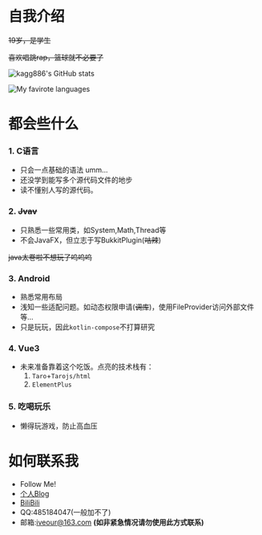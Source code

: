 # 自我介绍
~~19岁，是学生~~

~~喜欢唱跳rap，篮球就不必要了~~

![kagg886's GitHub stats](https://github-readme-stats.vercel.app/api?username=kagg886&show_icons=true&theme=radical)

![My favirote languages](https://github-readme-stats.vercel.app/api/top-langs?username=kagg886&show_icons=true&count_private=true&theme=gotham)

# 都会些什么
### 1. C语言
- 只会一点基础的语法 umm...
- 还没学到能写多个源代码文件的地步
- 读不懂别人写的源代码。
### 2. ~~Jvav~~
- 只熟悉一些常用类，如System,Math,Thread等
- 不会JavaFX，但立志于写BukkitPlugin(~~咕辣~~)

~~java太卷啦不想玩了呜呜呜~~

### 3. Android
- 熟悉常用布局
- 浅知一些适配问题。如动态权限申请(~~调库~~)，使用FileProvider访问外部文件等...
- 只是玩玩，因此`kotlin-compose`不打算研究

### 4. Vue3

- 未来准备靠着这个吃饭。点亮的技术栈有：
  1. `Taro`+`Tarojs/html`
  2. `ElementPlus`

### 5. 吃喝玩乐
- 懒得玩游戏，防止高血压

# 如何联系我
- Follow Me!
- [个人Blog](https://kagg886.top)
- [BiliBili](https://space.bilibili.com/24616557)
- QQ:485184047(一般加不了)
- 邮箱:iveour@163.com **(如非紧急情况请勿使用此方式联系)**
